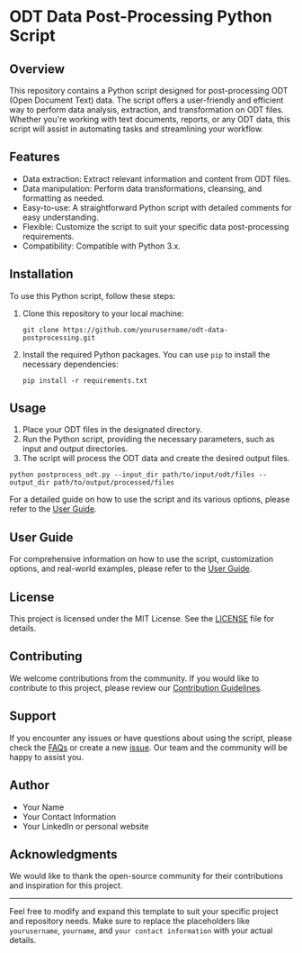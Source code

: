 # ODT Data Post-Processing Python Script

## Overview

This repository contains a Python script designed for post-processing ODT (Open Document Text) data. The script offers a user-friendly and efficient way to perform data analysis, extraction, and transformation on ODT files. Whether you're working with text documents, reports, or any ODT data, this script will assist in automating tasks and streamlining your workflow.

## Features

- Data extraction: Extract relevant information and content from ODT files.
- Data manipulation: Perform data transformations, cleansing, and formatting as needed.
- Easy-to-use: A straightforward Python script with detailed comments for easy understanding.
- Flexible: Customize the script to suit your specific data post-processing requirements.
- Compatibility: Compatible with Python 3.x.

## Installation

To use this Python script, follow these steps:

1. Clone this repository to your local machine:

   ```shell
   git clone https://github.com/yourusername/odt-data-postprocessing.git
   ```

2. Install the required Python packages. You can use `pip` to install the necessary dependencies:

   ```shell
   pip install -r requirements.txt
   ```

## Usage

1. Place your ODT files in the designated directory.
2. Run the Python script, providing the necessary parameters, such as input and output directories.
3. The script will process the ODT data and create the desired output files.

```shell
python postprocess_odt.py --input_dir path/to/input/odt/files --output_dir path/to/output/processed/files
```

For a detailed guide on how to use the script and its various options, please refer to the [User Guide](./user-guide.md).

## User Guide

For comprehensive information on how to use the script, customization options, and real-world examples, please refer to the [User Guide](./user-guide.md).

## License

This project is licensed under the MIT License. See the [LICENSE](./LICENSE) file for details.

## Contributing

We welcome contributions from the community. If you would like to contribute to this project, please review our [Contribution Guidelines](./CONTRIBUTING.md).

## Support

If you encounter any issues or have questions about using the script, please check the [FAQs](./FAQ.md) or create a new [issue](https://github.com/yourusername/odt-data-postprocessing/issues). Our team and the community will be happy to assist you.

## Author

- Your Name
- Your Contact Information
- Your LinkedIn or personal website

## Acknowledgments

We would like to thank the open-source community for their contributions and inspiration for this project.

---

Feel free to modify and expand this template to suit your specific project and repository needs. Make sure to replace the placeholders like `yourusername`, `yourname`, and `your contact information` with your actual details.
